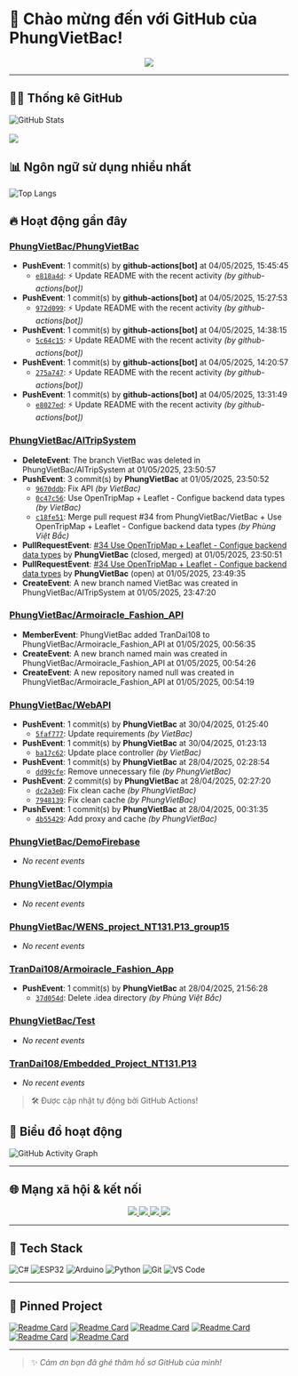 # 👋 Chào mừng đến với GitHub của PhungVietBac!

<p align="center">
  <img src="https://readme-typing-svg.demolab.com/?lines=Welcome+to+my+GitHub!;I+love+Programming;AI+%7C+FullStack+%7C+Android+%7C+Desktop;Let's+build+something+awesome!&center=true&width=500&height=45&color=F7971E&vCenter=true&size=22">
</p>

---

## 🧑‍💻 Thống kê GitHub

![GitHub Stats](https://github-readme-stats.vercel.app/api?username=PhungVietBac&show_icons=true&theme=radical)
<br><br>
![](https://nirzak-streak-stats.vercel.app/?user=PhungVietBac&theme=radical)

## 📊 Ngôn ngữ sử dụng nhiều nhất

![Top Langs](https://github-readme-stats.vercel.app/api/top-langs/?username=PhungVietBac&layout=compact&theme=radical)

## 🔥 Hoạt động gần đây

<!--START_SECTION:activity-->
### [PhungVietBac/PhungVietBac](https://github.com/PhungVietBac/PhungVietBac)
- **PushEvent**: 1 commit(s) by **github-actions[bot]** at 04/05/2025, 15:45:45
  - [`e818a4d`](https://github.com/PhungVietBac/PhungVietBac/commit/e818a4db8a812d24f5807302e9b4af9c908e8925): ⚡ Update README with the recent activity _(by github-actions[bot])_
- **PushEvent**: 1 commit(s) by **github-actions[bot]** at 04/05/2025, 15:27:53
  - [`972d099`](https://github.com/PhungVietBac/PhungVietBac/commit/972d0995cde06977bccf45ca31307828903f9559): ⚡ Update README with the recent activity _(by github-actions[bot])_
- **PushEvent**: 1 commit(s) by **github-actions[bot]** at 04/05/2025, 14:38:15
  - [`5c64c15`](https://github.com/PhungVietBac/PhungVietBac/commit/5c64c15f2d1f8d25590faa0be797c8ce5b146617): ⚡ Update README with the recent activity _(by github-actions[bot])_
- **PushEvent**: 1 commit(s) by **github-actions[bot]** at 04/05/2025, 14:20:57
  - [`275a747`](https://github.com/PhungVietBac/PhungVietBac/commit/275a74765a4093b069783745407329bb000df3b6): ⚡ Update README with the recent activity _(by github-actions[bot])_
- **PushEvent**: 1 commit(s) by **github-actions[bot]** at 04/05/2025, 13:31:49
  - [`e8027ed`](https://github.com/PhungVietBac/PhungVietBac/commit/e8027edc98b7c30f9589d73becbcfbd037e304f6): ⚡ Update README with the recent activity _(by github-actions[bot])_

### [PhungVietBac/AITripSystem](https://github.com/PhungVietBac/AITripSystem)
- **DeleteEvent**: The branch VietBac was deleted in PhungVietBac/AITripSystem at 01/05/2025, 23:50:57
- **PushEvent**: 3 commit(s) by **PhungVietBac** at 01/05/2025, 23:50:52
  - [`9670ddb`](https://github.com/PhungVietBac/AITripSystem/commit/9670ddb3ea33d6e4a8da63a5408e7b6f74e0249e): Fix API _(by VietBac)_
  - [`0c47c56`](https://github.com/PhungVietBac/AITripSystem/commit/0c47c56ec5e742e465ba066145e05df62d1cc3f7): Use OpenTripMap + Leaflet - Configue backend data types _(by VietBac)_
  - [`c18fe51`](https://github.com/PhungVietBac/AITripSystem/commit/c18fe5109d7cfcf774bd1c02c0ec527bc7f71a2c): Merge pull request #34 from PhungVietBac/VietBac + Use OpenTripMap + Leaflet - Configue backend data types _(by Phùng Việt Bắc)_
- **PullRequestEvent**: [#34 Use OpenTripMap + Leaflet - Configue backend data types](https://github.com/PhungVietBac/AITripSystem/pull/34) by **PhungVietBac** (closed, merged) at 01/05/2025, 23:50:51
- **PullRequestEvent**: [#34 Use OpenTripMap + Leaflet - Configue backend data types](https://github.com/PhungVietBac/AITripSystem/pull/34) by **PhungVietBac** (open) at 01/05/2025, 23:49:35
- **CreateEvent**: A new branch named VietBac was created in PhungVietBac/AITripSystem at 01/05/2025, 23:47:20

### [PhungVietBac/Armoiracle_Fashion_API](https://github.com/PhungVietBac/Armoiracle_Fashion_API)
- **MemberEvent**: PhungVietBac added TranDai108 to PhungVietBac/Armoiracle_Fashion_API at 01/05/2025, 00:56:35
- **CreateEvent**: A new branch named main was created in PhungVietBac/Armoiracle_Fashion_API at 01/05/2025, 00:54:26
- **CreateEvent**: A new repository named null was created in PhungVietBac/Armoiracle_Fashion_API at 01/05/2025, 00:54:19

### [PhungVietBac/WebAPI](https://github.com/PhungVietBac/WebAPI)
- **PushEvent**: 1 commit(s) by **PhungVietBac** at 30/04/2025, 01:25:40
  - [`5faf777`](https://github.com/PhungVietBac/WebAPI/commit/5faf7770e7e3088250d1e5640c30a6bbac99c82c): Update requirements _(by VietBac)_
- **PushEvent**: 1 commit(s) by **PhungVietBac** at 30/04/2025, 01:23:13
  - [`ba17c62`](https://github.com/PhungVietBac/WebAPI/commit/ba17c62ca0593ebac5ecb17192ae43d6add8dce0): Update place controller _(by VietBac)_
- **PushEvent**: 1 commit(s) by **PhungVietBac** at 28/04/2025, 02:28:54
  - [`dd99cfe`](https://github.com/PhungVietBac/WebAPI/commit/dd99cfeebae02a0c851129cadc978173b184584e): Remove unnecessary file _(by PhungVietBac)_
- **PushEvent**: 2 commit(s) by **PhungVietBac** at 28/04/2025, 02:27:20
  - [`dc2a3e0`](https://github.com/PhungVietBac/WebAPI/commit/dc2a3e08a0754bea523774b09ceaf5c53747e353): Fix clean cache _(by PhungVietBac)_
  - [`7948139`](https://github.com/PhungVietBac/WebAPI/commit/7948139c96a3660737a2b7ab0c9894ce784a8537): Fix clean cache _(by PhungVietBac)_
- **PushEvent**: 1 commit(s) by **PhungVietBac** at 28/04/2025, 00:31:35
  - [`4b55429`](https://github.com/PhungVietBac/WebAPI/commit/4b55429f7ecbd428b7b5c6294f937c85c5818943): Add proxy and cache _(by PhungVietBac)_

### [PhungVietBac/DemoFirebase](https://github.com/PhungVietBac/DemoFirebase)
- _No recent events_

### [PhungVietBac/Olympia](https://github.com/PhungVietBac/Olympia)
- _No recent events_

### [PhungVietBac/WENS_project_NT131.P13_group15](https://github.com/PhungVietBac/WENS_project_NT131.P13_group15)
- _No recent events_

### [TranDai108/Armoiracle_Fashion_App](https://github.com/TranDai108/Armoiracle_Fashion_App)
- **PushEvent**: 1 commit(s) by **PhungVietBac** at 28/04/2025, 21:56:28
  - [`37d054d`](https://github.com/TranDai108/Armoiracle_Fashion_App/commit/37d054d992043f49d32547b53eaacf947478599a): Delete .idea directory _(by Phùng Việt Bắc)_

### [PhungVietBac/Test](https://github.com/PhungVietBac/Test)
- _No recent events_

### [TranDai108/Embedded_Project_NT131.P13](https://github.com/TranDai108/Embedded_Project_NT131.P13)
- _No recent events_

<!--END_SECTION:activity-->

> 🛠️ Được cập nhật tự động bởi GitHub Actions!

## 🧭 Biểu đồ hoạt động

![GitHub Activity Graph](https://github-readme-activity-graph.vercel.app/graph?username=PhungVietBac&theme=github-compact)

---

## 🌐 Mạng xã hội & kết nối

<p align="center">
  <a href="https://www.linkedin.com/in/b%E1%BA%AFc-ph%C3%B9ng-vi%E1%BB%87t-396674298/" target="_blank">
    <img src="https://img.shields.io/badge/-LinkedIn-0077B5?style=for-the-badge&logo=linkedin&logoColor=white" />
  </a>
  <a href="mailto:bacphungviet@gmail.com">
    <img src="https://img.shields.io/badge/-Gmail-D14836?style=for-the-badge&logo=gmail&logoColor=white" />
  </a>
  <a href="https://github.com/PhungVietBac">
    <img src="https://img.shields.io/badge/-GitHub-181717?style=for-the-badge&logo=github&logoColor=white" />
  </a>
  <a href="https://www.facebook.com/bac.phungviet.92" target="_blank">
    <img src="https://img.shields.io/badge/-Facebook-1877F2?style=for-the-badge&logo=facebook&logoColor=white" />
  </a>
</p>

---

## 🧰 Tech Stack

![C#](https://img.shields.io/badge/-CSharp-239120?style=flat&logo=c-sharp&logoColor=white)
![ESP32](https://img.shields.io/badge/-ESP32-FF5722?style=flat&logo=esphome&logoColor=white)
![Arduino](https://img.shields.io/badge/-Arduino-00979D?style=flat&logo=arduino&logoColor=white)
![Python](https://img.shields.io/badge/-Python-3776AB?style=flat&logo=python&logoColor=white)
![Git](https://img.shields.io/badge/-Git-F05032?style=flat&logo=git&logoColor=white)
![VS Code](https://img.shields.io/badge/-VSCode-007ACC?style=flat&logo=visual-studio-code&logoColor=white)

---

## 📌 Pinned Project

[![Readme Card](https://github-readme-stats.vercel.app/api/pin/?username=PhungVietBac&repo=AITripSystem&theme=radical)](https://github.com/PhungVietBac/AITripSystem)
[![Readme Card](https://github-readme-stats.vercel.app/api/pin/?username=PhungVietBac&repo=WebAPI&theme=radical)](https://github.com/PhungVietBac/WebAPI)
[![Readme Card](https://github-readme-stats.vercel.app/api/pin/?username=PhungVietBac&repo=Armoiracle_Fashion_API&theme=radical)](https://github.com/PhungVietBac/Armoiracle_Fashion_API)
[![Readme Card](https://github-readme-stats.vercel.app/api/pin/?username=PhungVietBac&repo=Olympia&theme=radical)](https://github.com/PhungVietBac/Olympia)
[![Readme Card](https://github-readme-stats.vercel.app/api/pin/?username=PhungVietBac&repo=WENS_project_NT131.P13_group15&theme=radical)](https://github.com/PhungVietBac/WENS_project_NT131.P13_group15)
[![Readme Card](https://github-readme-stats.vercel.app/api/pin/?username=TranDai108&repo=Armoiracle_Fashion_App&theme=radical)](https://github.com/TranDai108/Armoiracle_Fashion_App)

---

> ✨ *Cảm ơn bạn đã ghé thăm hồ sơ GitHub của mình!*
